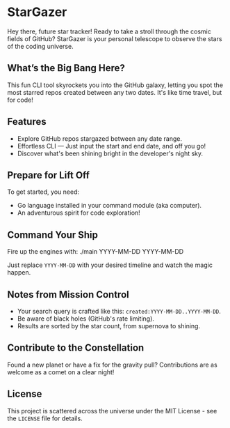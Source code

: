 # StarGazer

Hey there, future star tracker! Ready to take a stroll through the cosmic fields of GitHub? StarGazer is your personal telescope to observe the stars of the coding universe.

## What’s the Big Bang Here?

This fun CLI tool skyrockets you into the GitHub galaxy, letting you spot the most starred repos created between any two dates. It's like time travel, but for code!

## Features

- Explore GitHub repos stargazed between any date range.
- Effortless CLI — Just input the start and end date, and off you go!
- Discover what's been shining bright in the developer's night sky.

## Prepare for Lift Off

To get started, you need:

- Go language installed in your command module (aka computer).
- An adventurous spirit for code exploration!

## Command Your Ship

Fire up the engines with:
./main YYYY-MM-DD YYYY-MM-DD

Just replace `YYYY-MM-DD` with your desired timeline and watch the magic happen.

## Notes from Mission Control

- Your search query is crafted like this: `created:YYYY-MM-DD..YYYY-MM-DD`.
- Be aware of black holes (GitHub's rate limiting).
- Results are sorted by the star count, from supernova to shining.

## Contribute to the Constellation

Found a new planet or have a fix for the gravity pull? Contributions are as welcome as a comet on a clear night!

## License

This project is scattered across the universe under the MIT License - see the `LICENSE` file for details.
